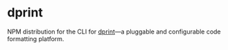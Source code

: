 # dprint

NPM distribution for the CLI for [dprint](https://dprint.dev)—a pluggable and configurable code formatting platform.
